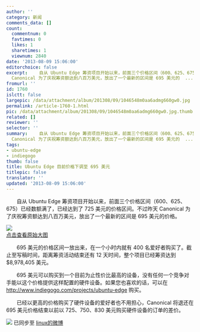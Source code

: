 ```yaml
---
author: ''
category: 新闻
comments_data: []
count:
  commentnum: 0
  favtimes: 0
  likes: 1
  sharetimes: 1
  viewnum: 2840
date: '2013-08-09 15:06:00'
editorchoice: false
excerpt: 　　自从 Ubuntu Edge 筹资项目开始以来，前面三个价格区间（600、625、675）已经数额满了，已经达到了 725 美元的价格区间。不过昨天
  Canonical 为了庆祝筹资额达到八百万美元，放出了一个最新的区间是 695 美元的  ...
fromurl: ''
id: 1760
islctt: false
largepic: /data/attachment/album/201308/09/1046548m0aa6admg660gw0.jpg
permalink: /article-1760-1.html
pic: /data/attachment/album/201308/09/1046548m0aa6admg660gw0.jpg.thumb.jpg
related: []
reviewer: ''
selector: ''
summary: 　　自从 Ubuntu Edge 筹资项目开始以来，前面三个价格区间（600、625、675）已经数额满了，已经达到了 725 美元的价格区间。不过昨天
  Canonical 为了庆祝筹资额达到八百万美元，放出了一个最新的区间是 695 美元的  ...
tags:
- ubuntu-edge
- indiegogo
thumb: false
title: Ubuntu Edge 目前价格下调至 695 美元
titlepic: false
translator: ''
updated: '2013-08-09 15:06:00'
---
```


　　自从 Ubuntu Edge 筹资项目开始以来，前面三个价格区间（600、625、675）已经数额满了，已经达到了 725 美元的价格区间。不过昨天 Canonical 为了庆祝筹资额达到八百万美元，放出了一个最新的区间是 695 美元的价格。


[![](/data/attachment/album/201308/09/1046548m0aa6admg660gw0.jpg)  
点击查看原始大图](https://img.linux.net.cn/data/attachment/album/201308/09/1046548m0aa6admg660gw0.jpg)


　　695 美元的价格区间一放出来，在一个小时内就有 400 名爱好者购买了。截止至写稿时间，距离筹资活动结束还有 12 天时间，整个项目已经筹资达到 $8,978,405 美元。


　　695 美元可以购买到一个目前为止性价比最高的设备，没有任何一个竞争对手能以这个价格提供这样配置的硬件设备。如果您也喜欢的话，可以在 <http://www.indiegogo.com/projects/ubuntu-edge> 购买。


　　已经以更高的价格购买了硬件设备的爱好者也不用担心，Canonical 将退还在 695 美元价格结束以前以 725、750、830 美元购买硬件设备的订单的差价。


![](https://img.linux.net.cn/xwb/images/bgimg/icon_logo.png) 已同步至 [linux的微博](http://weibo.com/1772191555)